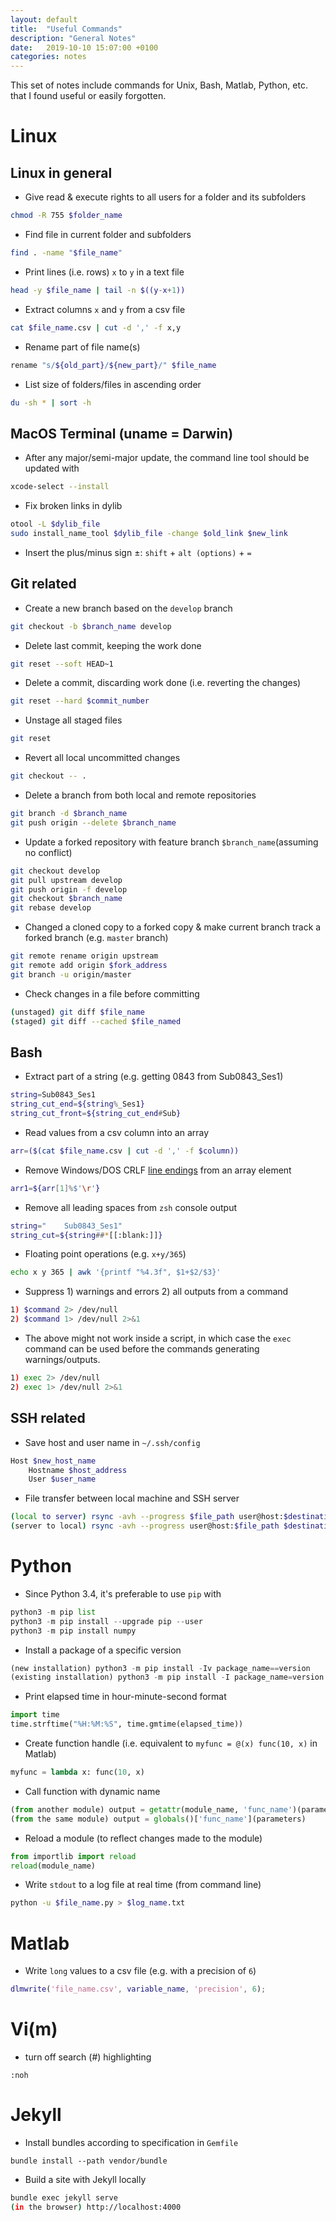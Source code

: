 ```yaml
---
layout: default
title:  "Useful Commands"
description: "General Notes"
date:   2019-10-10 15:07:00 +0100
categories: notes
---
```


This set of notes include commands for Unix, Bash, Matlab, Python, etc. that I found useful or easily forgotten.

# Linux

## Linux in general

- Give read & execute rights to all users for a folder and its subfolders

```bash
chmod -R 755 $folder_name
```

- Find file in current folder and subfolders

```bash
find . -name "$file_name"
```

- Print lines (i.e. rows) `x` to `y` in a text file

```bash
head -y $file_name | tail -n $((y-x+1))
```

- Extract columns `x` and `y` from a csv file

```bash
cat $file_name.csv | cut -d ',' -f x,y
```

- Rename part of file name(s)

```bash
rename "s/${old_part}/${new_part}/" $file_name
```

- List size of folders/files in ascending order

```bash
du -sh * | sort -h
```


## MacOS Terminal (uname = Darwin)

- After any major/semi-major update, the command line tool should be updated with 

```bash
xcode-select --install
```

- Fix broken links in dylib

```bash
otool -L $dylib_file
sudo install_name_tool $dylib_file -change $old_link $new_link
```

- Insert the plus/minus sign ±: `shift` + `alt (options)` + `=`


## Git related

- Create a new branch based on the `develop` branch

```bash
git checkout -b $branch_name develop
```

- Delete last commit, keeping the work done

```bash
git reset --soft HEAD~1
```

- Delete a commit, discarding work done (i.e. reverting the changes)

```bash
git reset --hard $commit_number
```

- Unstage all staged files

```bash
git reset
```

- Revert all local uncommitted changes

```bash
git checkout -- .
```

- Delete  a branch from both local and remote repositories

```bash
git branch -d $branch_name
git push origin --delete $branch_name
```

- Update a forked repository with feature branch `$branch_name`(assuming no conflict)

```bash
git checkout develop
git pull upstream develop
git push origin -f develop
git checkout $branch_name
git rebase develop
```

- Changed a cloned copy to a forked copy & make current branch track a forked branch (e.g. `master` branch)

```bash
git remote rename origin upstream
git remote add origin $fork_address
git branch -u origin/master
```

- Check changes in a file before committing

```bash
(unstaged) git diff $file_name
(staged) git diff --cached $file_named
```

## Bash

- Extract part of a string (e.g. getting 0843 from Sub0843_Ses1)

```bash
string=Sub0843_Ses1
string_cut_end=${string%_Ses1}
string_cut_front=${string_cut_end#Sub}
```

- Read values from a csv column into an array

```bash
arr=($(cat $file_name.csv | cut -d ',' -f $column))
```
- Remove Windows/DOS CRLF [line endings](https://en.wikipedia.org/wiki/Newline#Representations) from an array element

```bash
arr1=${arr[1]%$'\r'}
```

- Remove all leading spaces from `zsh` console output

```bash
string="    Sub0843_Ses1"
string_cut=${string##*[[:blank:]]}
```

- Floating point operations (e.g. `x+y/365`)

```bash
echo x y 365 | awk '{printf "%4.3f", $1+$2/$3}'
```

- Suppress 1) warnings and errors 2) all outputs from a command

```bash
1) $command 2> /dev/null
2) $command 1> /dev/null 2>&1
```

- The above might not work inside a script, in which case the `exec` command can be used before the commands generating warnings/outputs.

```bash
1) exec 2> /dev/null
2) exec 1> /dev/null 2>&1
```


## SSH related

- Save host and user name in `~/.ssh/config`

```bash
Host $new_host_name
	Hostname $host_address
	User $user_name
```

- File transfer between local machine and SSH server 

```bash
(local to server) rsync -avh --progress $file_path user@host:$destination
(server to local) rsync -avh --progress user@host:$file_path $destination
```

# Python

- Since Python 3.4, it's preferable to use `pip` with

```python
python3 -m pip list
python3 -m pip install --upgrade pip --user
python3 -m pip install numpy
```

- Install a package of a specific version

```python
(new installation) python3 -m pip install -Iv package_name==version
(existing installation) python3 -m pip install -I package_name=version
```

- Print elapsed time in hour-minute-second format

```python
import time
time.strftime("%H:%M:%S", time.gmtime(elapsed_time))
```

- Create function handle (i.e. equivalent to `myfunc = @(x) func(10, x)` in Matlab)

```python
myfunc = lambda x: func(10, x)
```

- Call function with dynamic name

```python
(from another module) output = getattr(module_name, 'func_name')(parameters)
(from the same module) output = globals()['func_name'](parameters)
```

- Reload a module (to reflect changes made to the module)

```python
from importlib import reload
reload(module_name)
```

- Write `stdout` to a log file at real time (from command line)

```bash
python -u $file_name.py > $log_name.txt
```

# Matlab

- Write `long` values to a csv file (e.g. with a precision of `6`)

```matlab
dlmwrite('file_name.csv', variable_name, 'precision', 6);
```

# Vi(m)

- turn off search (#) highlighting

```
:noh
```

# Jekyll

- Install bundles according to specification in `Gemfile`

```
bundle install --path vendor/bundle
```

- Build a site with Jekyll locally

```bash
bundle exec jekyll serve
(in the browser) http://localhost:4000
```

